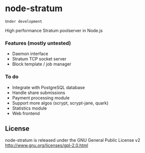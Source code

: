 node-stratum
============

    Under development

High performance Stratum poolserver in Node.js

### Features (mostly untested)

* Daemon interface
* Stratum TCP socket server
* Block template / job manager

### To do

* Integrate with PostgreSQL database
* Handle share submissions
* Payment processing module
* Support more algos (scrypt, scrypt-jane, quark)
* Statistics module
* Web frontend

License
-------

node-stratum is released under the GNU General Public License v2
http://www.gnu.org/licenses/gpl-2.0.html
